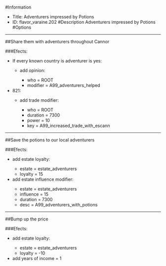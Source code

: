 #Information
 - Title: Adventurers impressed by Potions
 - ID: flavor_varaine.202
#Description
Adventurers impressed by Potions
#Options

___
##Share them with adventurers throughout Cannor

###Efects:<ul><li>If every known country is adventurer is yes:</li><ul><li>add opinion:</li><ul><li>who = ROOT</li><li>modifier = A99_adventurers_helped</li></ul></ul><li>821:</li><ul><li>add trade modifier:</li><ul><li>who = ROOT</li><li>duration = 7300</li><li>power = 10</li><li>key = A99_increased_trade_with_escann</li></ul></ul></ul>

___
##Save the potions to our local adventurers

###Efects:<ul><li>add estate loyalty:</li><ul><li>estate = estate_adventurers</li><li>loyalty = 15</li></ul><li>add estate influence modifier:</li><ul><li>estate = estate_adventurers</li><li>influence = 15</li><li>duration = 7300</li><li>desc = A99_adventurers_with_potions</li></ul></ul>

___
##Bump up the price

###Efects:<ul><li>add estate loyalty:</li><ul><li>estate = estate_adventurers</li><li>loyalty = -10</li></ul><li>add years of income = 1</li></ul>
